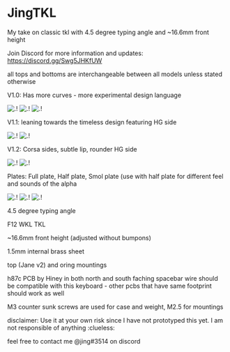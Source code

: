 # JingTKL
My take on classic tkl with 4.5 degree typing angle and ~16.6mm front height 



Join Discord for more information and updates: https://discord.gg/Swg5JHKfUW 

all tops and bottoms are interchangeable between all models unless stated otherwise

V1.0: Has more curves - more experimental design language

![.!](https://i.imgur.com/3sDSfEy.png)
![.!](https://i.imgur.com/ejEoGE8.png)
![.!](https://i.imgur.com/34FlPQ0.png)

V1.1: leaning towards the timeless design featuring HG side

![.!](https://i.imgur.com/Ejca4ar.png)
![.!](https://i.imgur.com/dsFRP8m.png)

V1.2: Corsa sides, subtle lip, rounder HG side

![.!](https://i.imgur.com/sgZrGSM.png)
![.!](https://i.imgur.com/BHAEJFi.png)

Plates:
Full plate, Half plate, Smol plate (use with half plate for different feel and sounds of the alpha

![.!](https://i.imgur.com/FtJORii.png)
![.!](https://i.imgur.com/OEt2NrS.png)
![.!](https://i.imgur.com/ORYdqeX.png)


4.5 degree typing angle

F12 WKL TKL

~16.6mm front height (adjusted without bumpons) 

1.5mm internal brass sheet 

top (Jane v2) and oring mountings

h87c PCB by Hiney in both north and south faching spacebar wire should be compatible with this keyboard - other pcbs that have same footprint should work as well 

M3 counter sunk screws are used for case and weight, M2.5 for mountings 

disclaimer: Use it at your own risk since I have not prototyped this yet. I am not responsible of anything :clueless: 

feel free to contact me @jing#3514 on discord 
